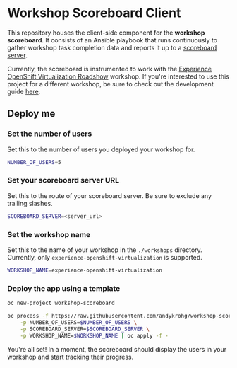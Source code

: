 # Workshop Scoreboard Client
This repository houses the client-side component for the **workshop scoreboard**. It consists of an Ansible playbook that runs continuously to gather workshop task completion data and reports it up to a [scoreboard server](https://github.com/andykrohg/workshop-scoreboard-server).

Currently, the scoreboard is instrumented to work with the [Experience OpenShift Virtualization Roadshow](https://catalog.demo.redhat.com/catalog?item=babylon-catalog-prod/openshift-cnv.ocp-virt-roadshow-multi-user.prod&utm_source=webapp&utm_medium=share-link) workshop. If you're interested to use this project for a different workshop, be sure to check out the development guide [here](DEVELOPMENT.md).

## Deploy me
### Set the number of users
Set this to the number of users you deployed your workshop for.
```bash
NUMBER_OF_USERS=5
```
### Set your scoreboard server URL
Set this to the route of your scoreboard server. Be sure to exclude any trailing slashes.
```bash
SCOREBOARD_SERVER=<server_url>
```
### Set the workshop name
Set this to the name of your workshop in the `./workshops` directory. Currently, only `experience-openshift-virtualization` is supported.
```bash
WORKSHOP_NAME=experience-openshift-virtualization
```
### Deploy the app using a template
```bash
oc new-project workshop-scoreboard

oc process -f https://raw.githubusercontent.com/andykrohg/workshop-scoreboard-client/refs/heads/main/template.yml \
    -p NUMBER_OF_USERS=$NUMBER_OF_USERS \
    -p SCOREBOARD_SERVER=$SCOREBOARD_SERVER \
    -p WORKSHOP_NAME=$WORKSHOP_NAME | oc apply -f -
```

You're all set! In a moment, the scoreboard should display the users in your workshop and start tracking their progress.
